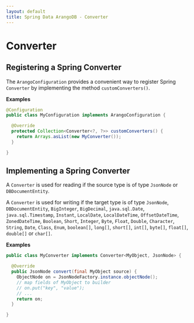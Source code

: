 ```yaml
---
layout: default
title: Spring Data ArangoDB - Converter
---
```

# Converter

## Registering a Spring Converter

The `ArangoConfiguration` provides a convenient way to register Spring `Converter` by implementing the method `customConverters()`.

**Examples**

```java
@Configuration
public class MyConfiguration implements ArangoConfiguration {

  @Override
  protected Collection<Converter<?, ?>> customConverters() {
    return Arrays.asList(new MyConverter());
  }

}
```

## Implementing a Spring Converter

A `Converter` is used for reading if the source type is of type `JsonNode` or `DBDocumentEntity`.

A `Converter` is used for writing if the target type is of type `JsonNode`, `DBDocumentEntity`, `BigInteger`, `BigDecimal`, `java.sql.Date`, `java.sql.Timestamp`, `Instant`, `LocalDate`, `LocalDateTime`, `OffsetDateTime`, `ZonedDateTime`, `Boolean`, `Short`, `Integer`, `Byte`, `Float`, `Double`, `Character`, `String`, `Date`, `Class`, `Enum`, `boolean[]`, `long[]`, `short[]`, `int[]`, `byte[]`, `float[]`, `double[]` or `char[]`.

**Examples**

```java
public class MyConverter implements Converter<MyObject, JsonNode> {

  @Override
  public JsonNode convert(final MyObject source) {
    ObjectNode on = JsonNodeFactory.instance.objectNode();
    // map fields of MyObject to builder
    // on.put("key", "value");
    // ...  
    return on;
  }

}
```
